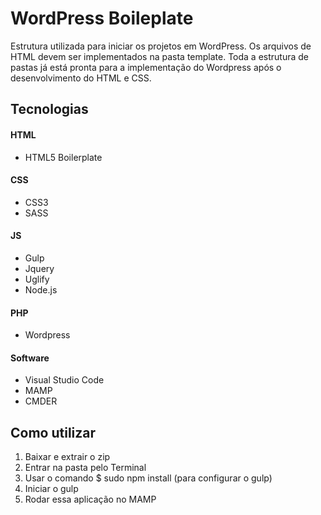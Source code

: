 # WordPress Boileplate

Estrutura utilizada para iniciar os projetos em WordPress.
Os arquivos de HTML devem ser implementados na pasta template. Toda a estrutura de pastas já está pronta para a implementação do Wordpress após o desenvolvimento do HTML e CSS.

## Tecnologias

#### HTML
- HTML5 Boilerplate

#### CSS
- CSS3
- SASS

#### JS
- Gulp
- Jquery
- Uglify
- Node.js

#### PHP
- Wordpress


#### Software
- Visual Studio Code
- MAMP
- CMDER

## Como utilizar

1. Baixar e extrair o zip
2. Entrar na pasta pelo Terminal
3. Usar o comando $ sudo npm install (para configurar o gulp)
4. Iniciar o gulp
5. Rodar essa aplicação no MAMP
